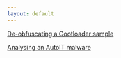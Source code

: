```yaml
---
layout: default
---
```


[De-obfuscating a Gootloader sample](./gootloader.html)

[Analysing an AutoIT malware](./AutoItMalware.html)
